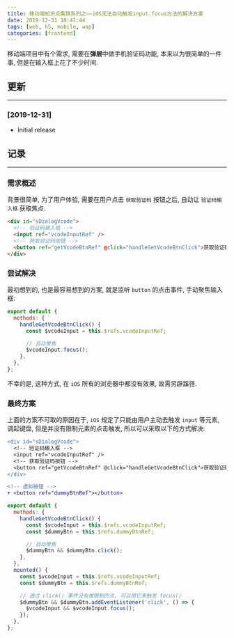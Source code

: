 ```yaml
---
title: 移动端知识点集锦系列之——iOS无法自动触发input.focus方法的解决方案
date: 2019-12-31 18:47:44
tags: [web, h5, mobile, wap]
categories: [frontend]
---
```


移动端项目中有个需求, 需要在**弹层**中做手机验证码功能, 本来以为很简单的一件事, 但是在输入框上花了不少时间.


<!-- more -->


## 更新

------

### [2019-12-31]

- Initial release

## 记录

------

### 需求概述

背景很简单, 为了用户体验, 需要在用户点击 `获取验证码` 按钮之后, 自动让 `验证码输入框` 获取焦点.

```html
<div id="sDialogVcode">
  <!-- 验证码输入框 -->
  <input ref="vcodeInputRef" />
  <!-- 获取验证码按钮 -->
  <button ref="getVcodeBtnRef" @click="handleGetVcodeBtnClick">获取验证码</button>
</div>
```

### 尝试解决

最初想到的, 也是最容易想到的方案, 就是监听 `button` 的点击事件, 手动聚焦输入框:

```js
export default {
  methods: {
    handleGetVcodeBtnClick() {
      const $vcodeInput = this.$refs.vcodeInputRef;

      // 自动聚焦
      $vcodeInput.focus();
    },
  },
};
```

不幸的是, 这种方式, 在 `iOS` 所有的浏览器中都没有效果, 故需另辟蹊径.

### 最终方案

上面的方案不可取的原因在于, `iOS` 规定了只能由用户主动去触发 `input` 等元素, 调起键盘, 但是并没有限制元素的点击触发, 所以可以采取以下的方式解决:

```diff
<div id="sDialogVcode">
  <!-- 验证码输入框 -->
  <input ref="vcodeInputRef" />
  <!-- 获取验证码按钮 -->
  <button ref="getVcodeBtnRef" @click="handleGetVcodeBtnClick">获取验证码</button>
</div>

<!-- 虚拟按钮 -->
+ <button ref="dummyBtnRef"></button>
```

```js
export default {
  methods: {
    handleGetVcodeBtnClick() {
      const $vcodeInput = this.$refs.vcodeInputRef;
      const $dummyBtn = this.$refs.dummyBtnRef;

      // 自动聚焦
      $dummyBtn && $dummyBtn.click();
    },
  },
  mounted() {
    const $vcodeInput = this.$refs.vcodeInputRef;
    const $dummyBtn = this.$refs.dummyBtnRef;

    // 通过 click() 事件没有被限制的点, 可以用它来触发 focus()
    $dummyBtn && $dummyBtn.addEventListener('click', () => {
      $vcodeInput && $vcodeInput.focus();
    });
  },
};
```